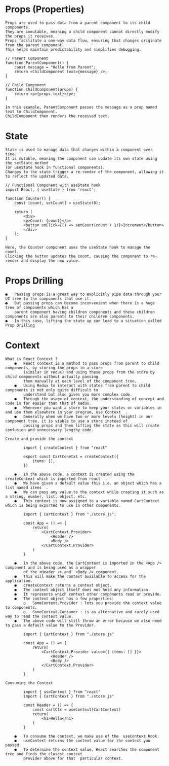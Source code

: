 # Props (Properties)
    Props are used to pass data from a parent component to its child components. 
    They are immutable, meaning a child component cannot directly modify the props it receives. 
    Props facilitate a one-way data flow, ensuring that changes originate from the parent component. 
    This helps maintain predictability and simplifies debugging. 

    // Parent Component
    function ParentComponent() {
        const message = "Hello from Parent";
        return <ChildComponent text={message} />;
    }

    // Child Component
    function ChildComponent(props) {
        return <p>{props.text}</p>;
    }

    In this example, ParentComponent passes the message as a prop named text to ChildComponent. 
    ChildComponent then renders the received text.

# State
    State is used to manage data that changes within a component over time. 
    It is mutable, meaning the component can update its own state using the setState method 
    (or useState hook in functional components). 
    Changes to the state trigger a re-render of the component, allowing it to reflect the updated data. 

    // Functional Component with useState hook
    import React, { useState } from 'react';

    function Counter() {
        const [count, setCount] = useState(0);

        return (
            <div>
            <p>Count: {count}</p>
            <button onClick={() => setCount(count + 1)}>Increment</button>
            </div>
        );
    }

    Here, the Counter component uses the useState hook to manage the count. 
    Clicking the button updates the count, causing the component to re-render and display the new value.

# Props Drilling 
    ●   Passing props is a great way to explicitly pipe data through your UI tree to the components that use it. 
    ●   But passing props can become inconvenient when there is a huge tree of components which has a 
        parent component having children components and these children components are also parents to their children components. 
    ●   In this case, lifting the state up can lead to a situation called Prop Drilling 

# Context
    What is React Context ? 
        ●   React context is a method to pass props from parent to child components, by storing the props in a store 
            (similar in redux) and using these props from the store by child components without actually passing 
            them manually at each level of the component tree. 
        ●   Using Redux to interact with states from parent to child components is not only quite difficult to 
            understand but also gives you more complex code. 
        ●   Through the usage of context, the understanding of concept and code is far easier than that of Redux. 
        ●   Whenever you want a store to keep your states or variables in and use them elsewhere in your program, use Context  . 
        ●   Generally when we have two or more levels (height) in our component tree, it is viable to use a store instead of 
            passing props and then lifting the state as this will create confusion and unnecessary lengthy code. 

    Create and provide the context 

            import { createContext } from "react"

            export const CartConetxt = createContext({
                items: [],
            })

        ●   In the above code, a context is created using the createContext which is imported from react  . 
        ●   We have given a default value this i.e. an object which has a list named items  . 
        ●   We can pass any value to the context while creating it such as a string, number, list, object, etc. 
        ●   This context is now assigned to a variable named CartContext which is being exported to use in other components. 

            import { CartContext } from "./store.js";

            const App = () => {
                return(
                    <CartContext.Provider>
                        <Header />
                        <Body />
                    </CartContext.Provider>
                )
            }

        ●   In the above code, the CartContext is imported in the <App /> component and is being used as a wrapper 
            of the <Header /> and  <Body /> component. 
        ●   This will make the context available to access for the application. 
        ●   createContext returns a context object. 
        ●   The context object itself does not hold any information. 
        ●   It represents which context other components read or provide. 
        ●   The context object has a few properties: 
            ○   SomeContext.Provider : lets you provide the context value to components. 
            ○   SomeContext.Consumer : is an alternative and rarely used  way to read the context value. 
        ●   The above code will still throw an error because we also need to pass a default value to the Provider. 

            import { CartContext } from "./store.js"

            const App = () => {
                return(
                    <CartContext.Provider value={{ items: [] }}>
                        <Header />
                        <Body />
                    </CartContext.Provider>
                )
            }

    Consuming the Context 

            import { useContext } from "react"
            import { CartContext } from "./store.js"

            const Header = () => {
                const cartCtx = useContext(CartContext)
                return(
                    <h1>Hello</h1>
                )
            }
   
        ●   To consume the context, we make use of the  useContext hook. 
        ●   useContext returns the context value for the context you passed. 
        ●   To determine the context value, React searches the component tree and finds the closest context 
            provider above for that  particular context. 